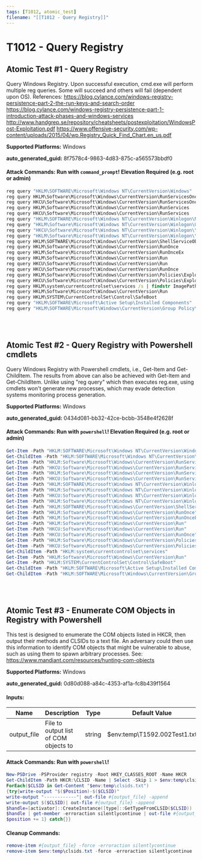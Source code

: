 ```yaml
---
tags: [T1012, atomic_test]
filename: "[[T1012 - Query Registry]]"
---
```

# T1012 - Query Registry

## Atomic Test #1 - Query Registry
Query Windows Registry.
Upon successful execution, cmd.exe will perform multiple reg queries. Some will succeed and others will fail (dependent upon OS).
References:
https://blog.cylance.com/windows-registry-persistence-part-2-the-run-keys-and-search-order
https://blog.cylance.com/windows-registry-persistence-part-1-introduction-attack-phases-and-windows-services
http://www.handgrep.se/repository/cheatsheets/postexploitation/WindowsPost-Exploitation.pdf
https://www.offensive-security.com/wp-content/uploads/2015/04/wp.Registry_Quick_Find_Chart.en_us.pdf

**Supported Platforms:** Windows


**auto_generated_guid:** 8f7578c4-9863-4d83-875c-a565573bbdf0






#### Attack Commands: Run with `command_prompt`!  Elevation Required (e.g. root or admin) 


```cmd
reg query "HKLM\SOFTWARE\Microsoft\Windows NT\CurrentVersion\Windows"
reg query HKLM\Software\Microsoft\Windows\CurrentVersion\RunServicesOnce
reg query HKCU\Software\Microsoft\Windows\CurrentVersion\RunServicesOnce
reg query HKLM\Software\Microsoft\Windows\CurrentVersion\RunServices
reg query HKCU\Software\Microsoft\Windows\CurrentVersion\RunServices
reg query "HKLM\SOFTWARE\Microsoft\Windows NT\CurrentVersion\Winlogon\Notify"
reg query "HKLM\Software\Microsoft\Windows NT\CurrentVersion\Winlogon\Userinit"
reg query "HKCU\Software\Microsoft\Windows NT\CurrentVersion\Winlogon\\Shell"
reg query "HKLM\Software\Microsoft\Windows NT\CurrentVersion\Winlogon\\Shell"
reg query HKLM\SOFTWARE\Microsoft\Windows\CurrentVersion\ShellServiceObjectDelayLoad
reg query HKLM\Software\Microsoft\Windows\CurrentVersion\RunOnce
reg query HKLM\Software\Microsoft\Windows\CurrentVersion\RunOnceEx
reg query HKLM\Software\Microsoft\Windows\CurrentVersion\Run
reg query HKCU\Software\Microsoft\Windows\CurrentVersion\Run
reg query HKCU\Software\Microsoft\Windows\CurrentVersion\RunOnce
reg query HKLM\Software\Microsoft\Windows\CurrentVersion\Policies\Explorer\Run
reg query HKCU\Software\Microsoft\Windows\CurrentVersion\Policies\Explorer\Run
reg query HKLM\system\currentcontrolset\services /s | findstr ImagePath 2>nul | findstr /Ri ".*\.sys$"
reg query HKLM\Software\Microsoft\Windows\CurrentVersion\Run
reg query HKLM\SYSTEM\CurrentControlSet\Control\SafeBoot
reg query "HKLM\SOFTWARE\Microsoft\Active Setup\Installed Components"
reg query "HKLM\SOFTWARE\Microsoft\Windows\CurrentVersion\Group Policy\Scripts\Startup"
```






<br/>
<br/>

## Atomic Test #2 - Query Registry with Powershell cmdlets
Query Windows Registry with Powershell cmdlets, i.e., Get-Item and Get-ChildItem. The results from above can also be achieved with Get-Item and Get-ChildItem.
Unlike using "reg query" which then executes reg.exe, using cmdlets won't generate new processes, which may evade detection systems monitoring process generation.

**Supported Platforms:** Windows


**auto_generated_guid:** 0434d081-bb32-42ce-bcbb-3548e4f2628f






#### Attack Commands: Run with `powershell`!  Elevation Required (e.g. root or admin) 


```powershell
Get-Item -Path "HKLM:SOFTWARE\Microsoft\Windows NT\CurrentVersion\Windows"
Get-ChildItem -Path "HKLM:SOFTWARE\Microsoft\Windows NT\CurrentVersion\" | findstr Windows
Get-Item -Path "HKLM:Software\Microsoft\Windows\CurrentVersion\RunServicesOnce"
Get-Item -Path "HKCU:Software\Microsoft\Windows\CurrentVersion\RunServicesOnce"
Get-Item -Path "HKLM:Software\Microsoft\Windows\CurrentVersion\RunServices"
Get-Item -Path "HKCU:Software\Microsoft\Windows\CurrentVersion\RunServices"
Get-Item -Path "HKLM:SOFTWARE\Microsoft\Windows NT\CurrentVersion\Winlogon\Notify"
Get-Item -Path "HKLM:Software\Microsoft\Windows NT\CurrentVersion\Winlogon\Userinit"
Get-Item -Path "HKCU:Software\Microsoft\Windows NT\CurrentVersion\Winlogon\\Shell"
Get-Item -Path "HKLM:Software\Microsoft\Windows NT\CurrentVersion\Winlogon\\Shell"
Get-Item -Path "HKLM:SOFTWARE\Microsoft\Windows\CurrentVersion\ShellServiceObjectDelayLoad"
Get-Item -Path "HKLM:Software\Microsoft\Windows\CurrentVersion\RunOnce"
Get-Item -Path "HKLM:Software\Microsoft\Windows\CurrentVersion\RunOnceEx"
Get-Item -Path "HKLM:Software\Microsoft\Windows\CurrentVersion\Run"
Get-Item -Path "HKCU:Software\Microsoft\Windows\CurrentVersion\Run"
Get-Item -Path "HKCU:Software\Microsoft\Windows\CurrentVersion\RunOnce"
Get-Item -Path "HKLM:Software\Microsoft\Windows\CurrentVersion\Policies\Explorer\Run"
Get-Item -Path "HKCU:Software\Microsoft\Windows\CurrentVersion\Policies\Explorer\Run"
Get-ChildItem -Path "HKLM:system\currentcontrolset\services" 
Get-Item -Path "HKLM:Software\Microsoft\Windows\CurrentVersion\Run"
Get-Item -Path "HKLM:SYSTEM\CurrentControlSet\Control\SafeBoot"
Get-ChildItem -Path "HKLM:SOFTWARE\Microsoft\Active Setup\Installed Components"
Get-ChildItem -Path "HKLM:SOFTWARE\Microsoft\Windows\CurrentVersion\Group Policy\Scripts\Startup"
```






<br/>
<br/>

## Atomic Test #3 - Enumerate COM Objects in Registry with Powershell
This test is designed to enumerate the COM objects listed in HKCR, then output their methods and CLSIDs to a text file.
An adversary could then use this information to identify COM objects that might be vulnerable to abuse, such as using them to spawn arbitrary processes. 
See: https://www.mandiant.com/resources/hunting-com-objects

**Supported Platforms:** Windows


**auto_generated_guid:** 0d80d088-a84c-4353-af1a-fc8b439f1564





#### Inputs:
| Name | Description | Type | Default Value |
|------|-------------|------|---------------|
| output_file | File to output list of COM objects to | string | $env:temp&#92;T1592.002Test1.txt|


#### Attack Commands: Run with `powershell`! 


```powershell
New-PSDrive -PSProvider registry -Root HKEY_CLASSES_ROOT -Name HKCR
Get-ChildItem -Path HKCR:\CLSID -Name | Select -Skip 1 > $env:temp\clsids.txt
ForEach($CLSID in Get-Content "$env:temp\clsids.txt")
{try{write-output "$($Position)-$($CLSID)"
write-output "------------"| out-file #{output_file} -append
write-output $($CLSID)| out-file #{output_file} -append
$handle=[activator]::CreateInstance([type]::GetTypeFromCLSID($CLSID))
$handle | get-member -erroraction silentlycontinue | out-file #{output_file} -append
$position += 1} catch{}}
```

#### Cleanup Commands:
```powershell
remove-item #{output_file} -force -erroraction silentlycontinue
remove-item $env:temp\clsids.txt -force -erroraction silentlycontinue
```





<br/>
